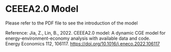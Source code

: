 # CEEEA2.0 Model
Please refer to the PDF file to see the introduction of the model

Reference:
Jia, Z., Lin, B., 2022. CEEEA2.0 model: A dynamic CGE model for energy-environment-economy analysis with available data and code. Energy Economics 112, 106117. https://doi.org/10.1016/j.eneco.2022.106117
